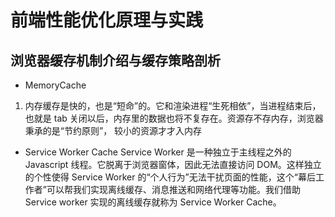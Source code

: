 # 前端性能优化原理与实践


## 浏览器缓存机制介绍与缓存策略剖析

- MemoryCache
1. 内存缓存是快的，也是“短命”的。它和渲染进程“生死相依”，当进程结束后，也就是 tab 关闭以后，内存里的数据也将不复存在。资源存不存内存，浏览器秉承的是“节约原则”， 较小的资源才才入内存

- Service Worker Cache
Service Worker 是一种独立于主线程之外的 Javascript 线程。它脱离于浏览器窗体，因此无法直接访问 DOM。这样独立的个性使得 Service Worker 的“个人行为”无法干扰页面的性能，这个“幕后工作者”可以帮我们实现离线缓存、消息推送和网络代理等功能。我们借助 Service worker 实现的离线缓存就称为 Service Worker Cache。
